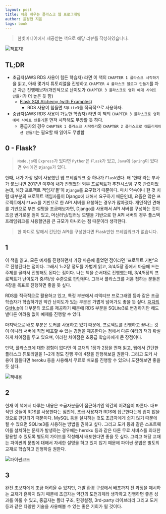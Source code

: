 ```yaml
---
layout: post
title: 처음 배우는 플라스크 웹 프로그래밍
author: 윤정현 지음
tags: book
---
```


> 한빛미디어에서 제공받는 책으로 해당 리뷰를 작성하였습니다.

![책표지!]({{site.baseurl}}/images/20210925/01.jpg)

## TL;DR

- 초급자(AWS RDS 사용이 힘든 학습자) 라면 이 책의 `CHAPTER 1 플라스크 시작하기`을 읽고, 아래 몇가지 튜토리얼을 진행하고 `CHAPTER 4 플라스크 블로그 만들기`를 차근 차근 진행해보자(개인적으로 난이도가 `CHAPTER 3 플라스크로 영화 예매 사이트 만들기`가 더 높은 듯 함)
  - [Flask SQLAlchemy (with Examples)](https://pythonbasics.org/flask-sqlalchemy/)
    - RDS 사용이 힘들면 `SQLite3`를 적극적으로 사용하자.
- 중급자(AWS RDS 사용이 가능한 학습자) 라면 이 책의 `CHAPTER 3 플라스크로 영화 예매 사이트 만들기`을 먼저 시작해도 무방할 듯 하다.
  - 중급자의 경우 `CHAPTER 1 플라스크 시작하기`와 `CHAPTER 2 플라스크로 애플리케이션 만들기`는 필요할 때 읽어도 무방함

## 0 - Flask?

> `Node.js`에 `Express`가 있다면 `Python`은 `Flask`가 있고, `Java`에 `Spring`이 있다면 `우리`에겐 `Django`가 있다.

한때, 내가 가장 많이 사용했던 웹 프레임워크 중 하나가 `Flask`였다. 왜 '한때'라는 부사가 붙느냐면 2017년 이후에 내가 진행했던 외부 프로젝트가 추천시스템 구축 관련이었는데, 해당 프로젝트 책임자'들'이 `Django`를 요구했기 때문이다. 마치 약속이나 한 것 처럼 대부분의 프로젝트 책임자들이 Django에 대해서 요구하기 때문인데, 요즘은 많은 프로젝트에서 `Flask`를 기반으로 한 API 서버를 요청하는 경우가 많아졌다. 개인적인 견해를 기반으로 부연 설명을 조금해보자면, Django를 사용해서 API 서버를 구성하는 것이 조금 번거로운 점이 있고, 머신러닝/딥러닝 모델을 기반으로 한 API 서버의 경우 풀스택 프레임워크를 사용할만큼 큰 규모가 아니라는 점 때문이라 생각한다.

> 한 마디로 말해서 간단한 API를 구성한다면 Flask만한 프레임워크가 없습니다.

## 1

이 책을 읽고, 모든 예제를 진행하면서 가장 마음에 들었던 점이라면 '프로젝트 기반'으로 진행된다는 점이다. 그래서 1~2장 정도를 가볍게 읽고, 3/4/5장 중에서 마음에 드는 주제를 골라서 진행해도 된다는 점이다. 나는 책을 순서대로 진행했는데, 3/4/5장의 프로젝트가 난이도가 중/하/상 수준으로 판단된다. 그래서 플라스크를 처음 접하는 분들은 4장을 목표로 진행하면 좋을 듯 싶다.

RDS를 적극적으로 활용하고 있고, 특정 부분에서 리액티브 프로그래밍 등과 같은 초급 학습자가 학습하기엔 약간 난이도가 있는 부분은 가볍게 넘어가도 좋을 듯 싶다. [저자의 GitHub](https://github.com/gureuso/first_flask)에 대부분의 코드를 제공하기 때문에 RDS 부분을 SQLite3로 변경하기만 해도 별다른 어려움 없이 예제를 진행할 수 있다.

마지막으로 배포 부분은 도커를 사용하고 있기 때문에, 프로젝트를 진행하고 끝나는 것이 아니라 서버에 직접 배포할 수 있는 경험을 제공한다는 점에서 다른 여타의 책과 확실하게 차이점을 두고 있으며, 이러한 차이점은 초중급 학습자에게 큰 장점이다.

만약, 플라스크에 대한 경험이 없다면 이 교재의 1장과 2장을 먼저 읽고, 웹에서 간단한 플라스크 튜토리얼을 1~2개 정도 진행 후에 4장을 진행해보길 권한다. 그리고 도커 사용이 힘들다면 heroku 등을 사용해서 무료로 배포를 진행할 수 있으니 도전해보면 좋을 듯 싶다.

![책내용]({{site.baseurl}}/images/20210925/02.jpg)

## 2

현재 이 책에서 다루는 내용은 초급자분들이 접근하기엔 약간의 어려움이 따른다. 대표적인 것들이 RDS를 사용한다는 점인데, 초급 사용자가 RDS에 접근한다는게 쉽지 않을 것으로 판단되기 때문이다. MySQL 등을 설치하는 것도 초급자에게 쉽지 않기 때문에 될 수 있으면 SQLite3를 사용하는 방법을 권하고 싶다. 그리고 도커 등과 같은 소프트웨어를 설치하는 문제가 발생하는 경우에는 heroku 등과 같은 다른 무료 서비스를 최대한 활용할 수 있도록 별도의 가이드를 작성해서 배포한다면 좋을 듯 싶다. 그리고 해당 교재는 파이썬의 문법에 대해서 자세한 설명을 하고 있지 않기 때문에 파이썬 문법은 별도의 교재로 학습하고 진행하길 권한다.

![파이썬코드]({{site.baseurl}}/images/20210925/03.jpg)

## 3

완전 초보자에게 조금 어려울 수 있지만, 개발 환경 구성에서 배포까지 전 과정을 제시하는 교재가 흔하지 않기 때문에 초급자는 약간의 도전과제라 생각하고 진행하면 좋은 성과를 이룰 수 있고, 중급자는 폴더 구조, 환경설정, 3rd-party 라이브러리 그리고 도커 등과 같은 다양한 기술을 사용해볼 수 있는 좋은 기회가 될 것이다.
